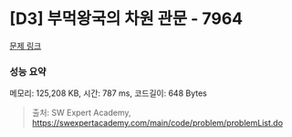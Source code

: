 # [D3] 부먹왕국의 차원 관문 - 7964 

[문제 링크](https://swexpertacademy.com/main/code/problem/problemDetail.do?contestProbId=AWuSgKpqmooDFASy) 

### 성능 요약

메모리: 125,208 KB, 시간: 787 ms, 코드길이: 648 Bytes



> 출처: SW Expert Academy, https://swexpertacademy.com/main/code/problem/problemList.do